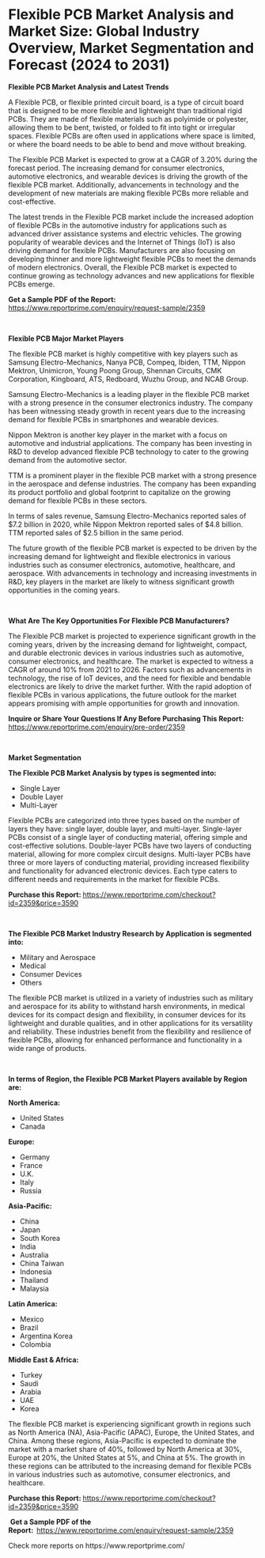 <p><h1>Flexible PCB Market Analysis and Market Size: Global Industry Overview, Market Segmentation and Forecast (2024 to 2031)</h1></p><p><strong>Flexible PCB Market Analysis and Latest Trends</strong></p>
<p><p>A Flexible PCB, or flexible printed circuit board, is a type of circuit board that is designed to be more flexible and lightweight than traditional rigid PCBs. They are made of flexible materials such as polyimide or polyester, allowing them to be bent, twisted, or folded to fit into tight or irregular spaces. Flexible PCBs are often used in applications where space is limited, or where the board needs to be able to bend and move without breaking.</p><p>The Flexible PCB Market is expected to grow at a CAGR of 3.20% during the forecast period. The increasing demand for consumer electronics, automotive electronics, and wearable devices is driving the growth of the flexible PCB market. Additionally, advancements in technology and the development of new materials are making flexible PCBs more reliable and cost-effective.</p><p>The latest trends in the Flexible PCB market include the increased adoption of flexible PCBs in the automotive industry for applications such as advanced driver assistance systems and electric vehicles. The growing popularity of wearable devices and the Internet of Things (IoT) is also driving demand for flexible PCBs. Manufacturers are also focusing on developing thinner and more lightweight flexible PCBs to meet the demands of modern electronics. Overall, the Flexible PCB market is expected to continue growing as technology advances and new applications for flexible PCBs emerge.</p></p>
<p><strong>Get a Sample PDF of the Report:&nbsp;</strong> <a href="https://www.reportprime.com/enquiry/request-sample/2359">https://www.reportprime.com/enquiry/request-sample/2359</a></p>
<p>&nbsp;</p>
<p><strong>Flexible PCB Major Market Players</strong></p>
<p><p>The flexible PCB market is highly competitive with key players such as Samsung Electro-Mechanics, Nanya PCB, Compeq, Ibiden, TTM, Nippon Mektron, Unimicron, Young Poong Group, Shennan Circuits, CMK Corporation, Kingboard, ATS, Redboard, Wuzhu Group, and NCAB Group.</p><p>Samsung Electro-Mechanics is a leading player in the flexible PCB market with a strong presence in the consumer electronics industry. The company has been witnessing steady growth in recent years due to the increasing demand for flexible PCBs in smartphones and wearable devices.</p><p>Nippon Mektron is another key player in the market with a focus on automotive and industrial applications. The company has been investing in R&D to develop advanced flexible PCB technology to cater to the growing demand from the automotive sector.</p><p>TTM is a prominent player in the flexible PCB market with a strong presence in the aerospace and defense industries. The company has been expanding its product portfolio and global footprint to capitalize on the growing demand for flexible PCBs in these sectors.</p><p>In terms of sales revenue, Samsung Electro-Mechanics reported sales of $7.2 billion in 2020, while Nippon Mektron reported sales of $4.8 billion. TTM reported sales of $2.5 billion in the same period.</p><p>The future growth of the flexible PCB market is expected to be driven by the increasing demand for lightweight and flexible electronics in various industries such as consumer electronics, automotive, healthcare, and aerospace. With advancements in technology and increasing investments in R&D, key players in the market are likely to witness significant growth opportunities in the coming years.</p></p>
<p>&nbsp;</p>
<p><strong>What Are The Key Opportunities For Flexible PCB Manufacturers?</strong></p>
<p><p>The Flexible PCB market is projected to experience significant growth in the coming years, driven by the increasing demand for lightweight, compact, and durable electronic devices in various industries such as automotive, consumer electronics, and healthcare. The market is expected to witness a CAGR of around 10% from 2021 to 2026. Factors such as advancements in technology, the rise of IoT devices, and the need for flexible and bendable electronics are likely to drive the market further. With the rapid adoption of flexible PCBs in various applications, the future outlook for the market appears promising with ample opportunities for growth and innovation.</p></p>
<p><strong>Inquire or Share Your Questions If Any Before Purchasing This Report:</strong> <a href="https://www.reportprime.com/enquiry/pre-order/2359">https://www.reportprime.com/enquiry/pre-order/2359</a></p>
<p>&nbsp;</p>
<p><strong>Market Segmentation</strong></p>
<p><strong>The Flexible PCB Market Analysis by types is segmented into:</strong></p>
<p><ul><li>Single Layer</li><li>Double Layer</li><li>Multi-Layer</li></ul></p>
<p><p>Flexible PCBs are categorized into three types based on the number of layers they have: single layer, double layer, and multi-layer. Single-layer PCBs consist of a single layer of conducting material, offering simple and cost-effective solutions. Double-layer PCBs have two layers of conducting material, allowing for more complex circuit designs. Multi-layer PCBs have three or more layers of conducting material, providing increased flexibility and functionality for advanced electronic devices. Each type caters to different needs and requirements in the market for flexible PCBs.</p></p>
<p><strong>Purchase this Report:&nbsp;</strong><a href="https://www.reportprime.com/checkout?id=2359&price=3590">https://www.reportprime.com/checkout?id=2359&price=3590</a></p>
<p>&nbsp;</p>
<p><strong>The Flexible PCB Market Industry Research by Application is segmented into:</strong></p>
<p><ul><li>Military and Aerospace</li><li>Medical</li><li>Consumer Devices</li><li>Others</li></ul></p>
<p><p>The flexible PCB market is utilized in a variety of industries such as military and aerospace for its ability to withstand harsh environments, in medical devices for its compact design and flexibility, in consumer devices for its lightweight and durable qualities, and in other applications for its versatility and reliability. These industries benefit from the flexibility and resilience of flexible PCBs, allowing for enhanced performance and functionality in a wide range of products.</p></p>
<p>&nbsp;</p>
<p><strong>In terms of Region, the Flexible PCB Market Players available by Region are:</strong></p>
<p>
    <p> <strong> North America: </strong>
        <ul>
            <li>United States</li>
            <li>Canada</li>
        </ul>
        </p> 
    <p> <strong> Europe: </strong>
        <ul>
            <li>Germany</li>
            <li>France</li>
            <li>U.K.</li>
            <li>Italy</li>
            <li>Russia</li>
        </ul>
        </p> 
    <p> <strong> Asia-Pacific: </strong>
        <ul>
            <li>China</li>
            <li>Japan</li>
            <li>South Korea</li>
            <li>India</li>
            <li>Australia</li>
            <li>China Taiwan</li>
            <li>Indonesia</li>
            <li>Thailand</li>
            <li>Malaysia</li>
        </ul>
        </p> 
    <p> <strong> Latin America: </strong>
        <ul>
            <li>Mexico</li>
            <li>Brazil</li>
            <li>Argentina Korea</li>
            <li>Colombia</li>
        </ul>
        </p> 
    <p> <strong> Middle East & Africa: </strong>
        <ul>
            <li>Turkey</li>
            <li>Saudi</li>
            <li>Arabia</li>
            <li>UAE</li>
            <li>Korea</li>
        </ul>
    </p>
    </p>
<p><p>The flexible PCB market is experiencing significant growth in regions such as North America (NA), Asia-Pacific (APAC), Europe, the United States, and China. Among these regions, Asia-Pacific is expected to dominate the market with a market share of 40%, followed by North America at 30%, Europe at 20%, the United States at 5%, and China at 5%. The growth in these regions can be attributed to the increasing demand for flexible PCBs in various industries such as automotive, consumer electronics, and healthcare.</p></p>
<p><strong>Purchase this Report: </strong><a href="https://www.reportprime.com/checkout?id=2359&price=3590">https://www.reportprime.com/checkout?id=2359&price=3590</a></p>
<p>&nbsp;<strong>Get a Sample PDF of the Report:&nbsp;&nbsp;</strong><a href="https://www.reportprime.com/enquiry/request-sample/2359">https://www.reportprime.com/enquiry/request-sample/2359</a></p>
<p><strong></strong></p>
<p>Check more reports on https://www.reportprime.com/</p>